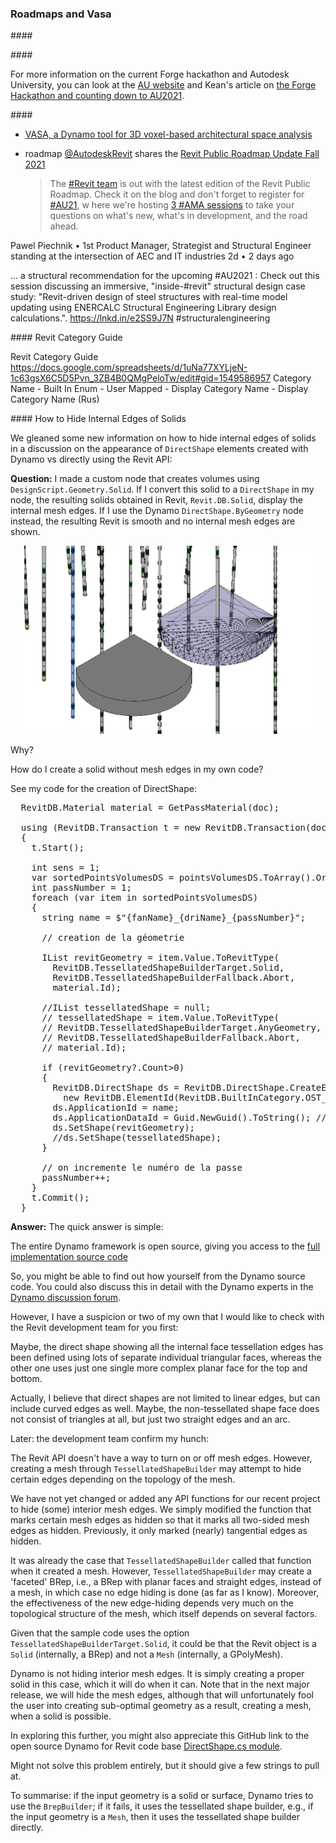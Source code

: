 <head>
<meta http-equiv="Content-Type" content="text/html; charset=utf-8">
<link rel="stylesheet" type="text/css" href="bc.css">
<script src="https://cdn.rawgit.com/google/code-prettify/master/loader/run_prettify.js" type="text/javascript"></script>
</head>

<!---

- [VASA, a Dynamo tool for 3D voxel-based architectural space analysis](https://www.keanw.com/2021/09/introducing-vasa-for-voxel-based-architectural-space-analysis.html)

- roadmap
  [@AutodeskRevit](https://twitter.com/AutodeskRevit) shares
  the [Revit Public Roadmap Update Fall 2021](https://blogs.autodesk.com/revit/2021/09/30/revit-public-roadmap-update-fall-2021)
  > The [#Revit team](https://twitter.com/hashtag/Revit) is out with the latest edition of the Revit Public Roadmap.
  Check it on the blog and don't forget to register for [#AU21](https://twitter.com/hashtag/AU21), w
  here we're hosting [3 #AMA sessions](https://twitter.com/hashtag/AMA) to take your questions
  on what's new, what's in development, and the road ahead.

Pawel Piechnik
• 1st
Product Manager, Strategist and Structural Engineer standing at the intersection of AEC and IT industries
2d • 2 days ago

... a structural recommendation for the upcoming #AU2021 : Check out this session discussing an immersive, "inside-#revit" structural design case study: "Revit-driven design of steel structures with real-time model updating using ENERCALC Structural Engineering Library design calculations.". https://lnkd.in/e2SS9J7N
#structuralengineering

- Revit Category Guide
  https://docs.google.com/spreadsheets/d/1uNa77XYLjeN-1c63gsX6C5D5Pvn_3ZB4B0QMgPeloTw/edit#gid=1549586957
  Category Name	- Built In Enum -	User Mapped	- Display Category Name	- Display Category Name (Rus)
  
- how to hide internal edges of solids
  18247333 [Appearance of DirectShape created with Dynamo vs API]

twitter:

add #thebuildingcoder

New local language Forge classes and the renewed ability to easily edit and continue while debugging a #RevitAPI add-in #DynamoBim @AutodeskForge @AutodeskRevit #bim #ForgeDevCon https://autode.sk/applycodechanges

Today, I highlight our new local language Forge classes and the renewed ability to easily edit and continue while debugging a Revit add-in
&ndash; Non-mobile after computer crash
&ndash; Local language Forge classes
&ndash; Apply code changes debugging Revit add-in...

linkedin:

New local language Forge classes and the renewed ability to easily edit and continue while debugging a #RevitAPI add-in

https://autode.sk/applycodechanges

- Non-mobile after computer crash
- Local language Forge classes
- Apply code changes debugging Revit add-in...

#bim #DynamoBim #ForgeDevCon #Revit #API #IFC #SDK #AI #VisualStudio #Autodesk #AEC #adsk

the [Revit API discussion forum](http://forums.autodesk.com/t5/revit-api-forum/bd-p/160) thread

<center>
<img src="img/" alt="" title="" width="600"/>
<p style="font-size: 80%; font-style:italic"></p>
</center>

**Question:** 

**Answer:**

**Response:**  

Many thanks to  for this very helpful explanation!

<pre class="code">
</pre>

-->

### Roadmaps and Vasa 


####<a name="2"></a> 


####<a name="3"></a>


For more information on the current Forge hackathon and Autodesk University, you can look at
the [AU website](https://www.autodesk.com/autodesk-university) and
Kean's article
on [the Forge Hackathon and counting down to AU2021](https://www.keanw.com/2021/09/at-the-forge-hackathon-counting-down-to-au2021.html).


####<a name="4"></a> 

- [VASA, a Dynamo tool for 3D voxel-based architectural space analysis](https://www.keanw.com/2021/09/introducing-vasa-for-voxel-based-architectural-space-analysis.html)

- roadmap
  [@AutodeskRevit](https://twitter.com/AutodeskRevit) shares
  the [Revit Public Roadmap Update Fall 2021](https://blogs.autodesk.com/revit/2021/09/30/revit-public-roadmap-update-fall-2021)
  > The [#Revit team](https://twitter.com/hashtag/Revit) is out with the latest edition of the Revit Public Roadmap.
  Check it on the blog and don't forget to register for [#AU21](https://twitter.com/hashtag/AU21), w
  here we're hosting [3 #AMA sessions](https://twitter.com/hashtag/AMA) to take your questions
  on what's new, what's in development, and the road ahead.

Pawel Piechnik
• 1st
Product Manager, Strategist and Structural Engineer standing at the intersection of AEC and IT industries
2d • 2 days ago

... a structural recommendation for the upcoming #AU2021 : Check out this session discussing an immersive, "inside-#revit" structural design case study: "Revit-driven design of steel structures with real-time model updating using ENERCALC Structural Engineering Library design calculations.". https://lnkd.in/e2SS9J7N
#structuralengineering

####<a name="4"></a> Revit Category Guide

Revit Category Guide
  https://docs.google.com/spreadsheets/d/1uNa77XYLjeN-1c63gsX6C5D5Pvn_3ZB4B0QMgPeloTw/edit#gid=1549586957
  Category Name	- Built In Enum -	User Mapped	- Display Category Name	- Display Category Name (Rus)
  
####<a name="4"></a> How to Hide Internal Edges of Solids

We gleaned some new information on how to hide internal edges of solids in a discussion on the appearance of `DirectShape` elements created with Dynamo vs directly using the Revit API:

**Question:** I made a custom node that creates volumes using `DesignScript.Geometry.Solid`.
If I convert this solid to a `DirectShape` in my node, the resulting solids obtained in Revit, `Revit.DB.Solid`, display the internal mesh edges.
If I use the Dynamo `DirectShape.ByGeometry` node instead, the resulting Revit is smooth and no internal mesh edges are shown.

<center>
<img src="img/direct_shape_tessellation_edges.png" alt="DirectShape tessellation edges" title="DirectShape tessellation edges" width="460"/> <!-- 921 -->
</center>

Why?

How do I create a solid without mesh edges in my own code? 

See my code for the creation of DirectShape:

<pre class="code">
  RevitDB.Material material = GetPassMaterial(doc);
  
  using (RevitDB.Transaction t = new RevitDB.Transaction(doc, "Create sphere direct shape"))
  {
    t.Start();
    
    int sens = 1;
    var sortedPointsVolumesDS = pointsVolumesDS.ToArray().OrderBy(pv => origine.DistanceTo(pv.Key) * sens);
    int passNumber = 1;
    foreach (var item in sortedPointsVolumesDS)
    {
      string name = $"{fanName}_{driName}_{passNumber}";
      
      // creation de la géometrie
      
      IList<RevitDB.GeometryObject> revitGeometry = item.Value.ToRevitType(
        RevitDB.TessellatedShapeBuilderTarget.Solid,
        RevitDB.TessellatedShapeBuilderFallback.Abort,
        material.Id);
      
      //IList<RevitDB.GeometryObject> tessellatedShape = null;
      // tessellatedShape = item.Value.ToRevitType(
      // RevitDB.TessellatedShapeBuilderTarget.AnyGeometry,
      // RevitDB.TessellatedShapeBuilderFallback.Abort,
      // material.Id);
      
      if (revitGeometry?.Count>0)
      {
        RevitDB.DirectShape ds = RevitDB.DirectShape.CreateElement(doc,
          new RevitDB.ElementId(RevitDB.BuiltInCategory.OST_GenericModel));
        ds.ApplicationId = name;
        ds.ApplicationDataId = Guid.NewGuid().ToString(); // "Geometry object id";
        ds.SetShape(revitGeometry);
        //ds.SetShape(tessellatedShape);
      }
      
      // on incremente le numéro de la passe
      passNumber++;
    }
    t.Commit();
  }
</pre>

**Answer:** The quick answer is simple:

The entire Dynamo framework is open source, giving you access to
the [full implementation source code](https://github.com/DynamoDS)

So, you might be able to find out how yourself from the Dynamo source code.
You could also discuss this in detail with the Dynamo experts in
the [Dynamo discussion forum](https://forum.dynamobim.com).

However, I have a suspicion or two of my own that I would like to check with the Revit development team for you first:

Maybe, the direct shape showing all the internal face tessellation edges has been defined using lots of separate individual triangular faces, whereas the other one uses just one single more complex planar face for the top and bottom.

Actually, I believe that direct shapes are not limited to linear edges, but can include curved edges as well. Maybe, the non-tessellated shape face does not consist of triangles at all, but just two straight edges and an arc.

Later: the development team confirm my hunch:

The Revit API doesn't have a way to turn on or off mesh edges.
However, creating a mesh through `TessellatedShapeBuilder` may attempt to hide certain edges depending on the topology of the mesh. 

We have not yet changed or added any API functions for our recent project to hide (some) interior mesh edges.
We simply modified the function that marks certain mesh edges as hidden so that it marks all two-sided mesh edges as hidden.
Previously, it only marked (nearly) tangential edges as hidden.

It was already the case that `TessellatedShapeBuilder` called that function when it created a mesh.
However, `TessellatedShapeBuilder` may create a 'faceted' BRep, i.e., a BRep with planar faces and straight edges, instead of a mesh, in which case no edge hiding is done (as far as I know).
Moreover, the effectiveness of the new edge-hiding depends very much on the topological structure of the mesh, which itself depends on several factors.

Given that the sample code uses the option `TessellatedShapeBuilderTarget.Solid`, it could be that the Revit object is a `Solid` (internally, a BRep) and not a `Mesh` (internally, a GPolyMesh).

Dynamo is not hiding interior mesh edges.
It is simply creating a proper solid in this case, which it will do when it can.
Note that in the next major release, we will hide the mesh edges, although that will unfortunately fool the user into creating sub-optimal geometry as a result, creating a mesh, when a solid is possible.

In exploring this further, you might also appreciate this GitHub link to the open source Dynamo for Revit code base [DirectShape.cs module](https://github.com/DynamoDS/DynamoRevit/blob/5c3b0d869ccdc2f4d5fd24b5346933f22d39f279/src/Libraries/RevitNodes/Elements/DirectShape.cs).

Might not solve this problem entirely, but it should give a few strings to pull at.

To summarise: if the input geometry is a solid or surface, Dynamo tries to use the `BrepBuilder`; if it fails, it uses the tessellated shape builder, e.g., if the input geometry is a `Mesh`, then it uses the tessellated shape builder directly. 

